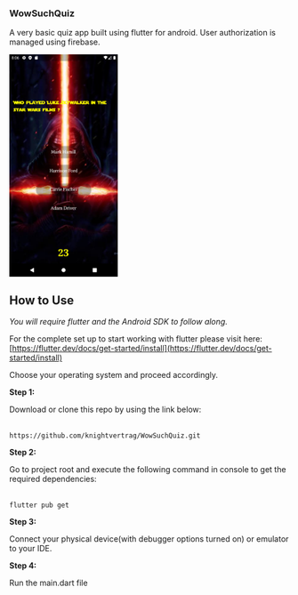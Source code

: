 
### WowSuchQuiz

  

A very basic quiz app built using flutter for android. User authorization is managed using firebase.

  
<img align = "center" src="images/s1.png" height = "400">

  

## How to Use

  

*You will require flutter and the Android SDK to follow along.*

For the complete set up to start working with flutter please visit here:
[https://flutter.dev/docs/get-started/install](https://flutter.dev/docs/get-started/install)

Choose your operating system and proceed accordingly.
 

  

**Step 1:**

  

Download or clone this repo by using the link below:

  

```

https://github.com/knightvertrag/WowSuchQuiz.git

```

  

**Step 2:**

  

Go to project root and execute the following command in console to get the required dependencies:

  

```

flutter pub get

```

  

**Step 3:**

  

Connect your physical device(with debugger options turned on)  or emulator to your IDE.

  

**Step 4:**

  

Run the main.dart file

